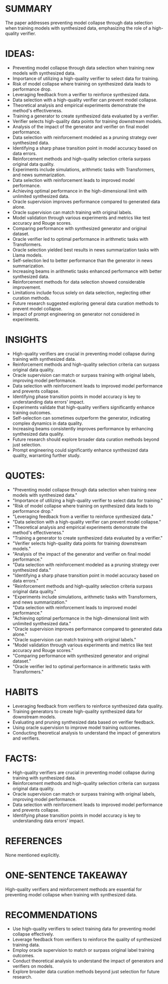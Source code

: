 # SUMMARY
The paper addresses preventing model collapse through data selection when training models with synthesized data, emphasizing the role of a high-quality verifier.

# IDEAS:
- Preventing model collapse through data selection when training new models with synthesized data.
- Importance of utilizing a high-quality verifier to select data for training.
- Risk of model collapse where training on synthesized data leads to performance drop.
- Leveraging feedback from a verifier to reinforce synthesized data.
- Data selection with a high-quality verifier can prevent model collapse.
- Theoretical analysis and empirical experiments demonstrate the method's effectiveness.
- Training a generator to create synthesized data evaluated by a verifier.
- Verifier selects high-quality data points for training downstream models.
- Analysis of the impact of the generator and verifier on final model performance.
- Data selection with reinforcement modeled as a pruning strategy over synthesized data.
- Identifying a sharp phase transition point in model accuracy based on data errors.
- Reinforcement methods and high-quality selection criteria surpass original data quality.
- Experiments include simulations, arithmetic tasks with Transformers, and news summarization.
- Data selection with reinforcement leads to improved model performance.
- Achieving optimal performance in the high-dimensional limit with unlimited synthesized data.
- Oracle supervision improves performance compared to generated data alone.
- Oracle supervision can match training with original labels.
- Model validation through various experiments and metrics like test accuracy and Rouge scores.
- Comparing performance with synthesized generator and original dataset.
- Oracle verifier led to optimal performance in arithmetic tasks with Transformers.
- Oracle selection yielded best results in news summarization tasks with Llama models.
- Self-selection led to better performance than the generator in news summarization.
- Increasing beams in arithmetic tasks enhanced performance with better synthesized data.
- Reinforcement methods for data selection showed considerable improvement.
- Limitations include focus solely on data selection, neglecting other curation methods.
- Future research suggested exploring general data curation methods to prevent model collapse.
- Impact of prompt engineering on generator not considered in experiments.

# INSIGHTS
- High-quality verifiers are crucial in preventing model collapse during training with synthesized data.
- Reinforcement methods and high-quality selection criteria can surpass original data quality.
- Oracle supervision can match or surpass training with original labels, improving model performance.
- Data selection with reinforcement leads to improved model performance and prevents collapse.
- Identifying phase transition points in model accuracy is key to understanding data errors' impact.
- Experiments validate that high-quality verifiers significantly enhance training outcomes.
- Self-selection can sometimes outperform the generator, indicating complex dynamics in data quality.
- Increasing beams consistently improves performance by enhancing synthesized data quality.
- Future research should explore broader data curation methods beyond just selection.
- Prompt engineering could significantly enhance synthesized data quality, warranting further study.

# QUOTES:
- "Preventing model collapse through data selection when training new models with synthesized data."
- "Importance of utilizing a high-quality verifier to select data for training."
- "Risk of model collapse where training on synthesized data leads to performance drop."
- "Leveraging feedback from a verifier to reinforce synthesized data."
- "Data selection with a high-quality verifier can prevent model collapse."
- "Theoretical analysis and empirical experiments demonstrate the method's effectiveness."
- "Training a generator to create synthesized data evaluated by a verifier."
- "Verifier selects high-quality data points for training downstream models."
- "Analysis of the impact of the generator and verifier on final model performance."
- "Data selection with reinforcement modeled as a pruning strategy over synthesized data."
- "Identifying a sharp phase transition point in model accuracy based on data errors."
- "Reinforcement methods and high-quality selection criteria surpass original data quality."
- "Experiments include simulations, arithmetic tasks with Transformers, and news summarization."
- "Data selection with reinforcement leads to improved model performance."
- "Achieving optimal performance in the high-dimensional limit with unlimited synthesized data."
- "Oracle supervision improves performance compared to generated data alone."
- "Oracle supervision can match training with original labels."
- "Model validation through various experiments and metrics like test accuracy and Rouge scores."
- "Comparing performance with synthesized generator and original dataset."
- "Oracle verifier led to optimal performance in arithmetic tasks with Transformers."

# HABITS
- Leveraging feedback from verifiers to reinforce synthesized data quality.
- Training generators to create high-quality synthesized data for downstream models.
- Evaluating and pruning synthesized data based on verifier feedback.
- Using oracle supervision to improve model training outcomes.
- Conducting theoretical analysis to understand the impact of generators and verifiers.

# FACTS:
- High-quality verifiers are crucial in preventing model collapse during training with synthesized data.
- Reinforcement methods and high-quality selection criteria can surpass original data quality.
- Oracle supervision can match or surpass training with original labels, improving model performance.
- Data selection with reinforcement leads to improved model performance and prevents collapse.
- Identifying phase transition points in model accuracy is key to understanding data errors' impact.

# REFERENCES
None mentioned explicitly.

# ONE-SENTENCE TAKEAWAY
High-quality verifiers and reinforcement methods are essential for preventing model collapse when training with synthesized data.

# RECOMMENDATIONS
- Use high-quality verifiers to select training data for preventing model collapse effectively.
- Leverage feedback from verifiers to reinforce the quality of synthesized training data.
- Employ oracle supervision to match or surpass original label training outcomes.
- Conduct theoretical analysis to understand the impact of generators and verifiers on models.
- Explore broader data curation methods beyond just selection for future research.
